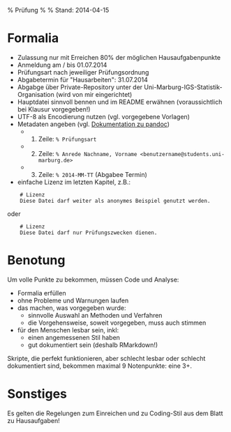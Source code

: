 % Prüfung
% 
% Stand: 2014-04-15

# Formalia
* Zulassung nur mit Erreichen 80% der möglichen Hausaufgabenpunkte
* Anmeldung am / bis 01.07.2014
* Prüfungsart nach jeweiliger Prüfungsordnung
* Abgabetermin für "Hausarbeiten": 31.07.2014
* Abgabge über Private-Repository unter der Uni-Marburg-IGS-Statistik-Organisation (wird von mir eingerichtet) 
* Hauptdatei sinnvoll bennen und im README erwähnen (voraussichtlich bei Klausur vorgegeben!)
* UTF-8 als Encodierung nutzen (vgl. vorgegebene Vorlagen)
* Metadaten angeben (vgl. [Dokumentation zu pandoc](http://johnmacfarlane.net/pandoc/README.html#title-block))  
    - 1. Zeile: `% Prüfungsart`
    - 2. Zeile: `% Anrede Nachname, Vorname <benutzername@students.uni-marburg.de>`
    - 3. Zeile: `% 2014-MM-TT` (Abgabee Termin)
* einfache Lizenz im letzten Kapitel, z.B.: 
```
    # Lizenz
    Diese Datei darf weiter als anonymes Beispiel genutzt werden.
```
oder
```
    # Lizenz
    Diese Datei darf nur Prüfungszwecken dienen.
```

# Benotung
Um volle Punkte zu bekommen, müssen Code und Analyse:

* Formalia erfüllen
* ohne Probleme und Warnungen laufen  
* das machen, was vorgegeben wurde:  
    - sinnvolle Auswahl an Methoden und Verfahren
    - die Vorgehensweise, soweit vorgegeben, muss auch stimmen  
* für den Menschen lesbar sein, inkl:  
    - einen angemessenen Stil haben
    - gut dokumentiert sein (deshalb RMarkdown!)
    
Skripte, die perfekt funktionieren, aber schlecht lesbar oder schlecht dokumentiert sind, bekommen maximal 9 Notenpunkte: eine 3+.

# Sonstiges
Es gelten die Regelungen zum Einreichen und zu Coding-Stil aus dem Blatt zu Hausaufgaben!
